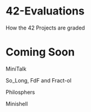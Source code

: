 # 42-Evaluations
How the 42 Projects are graded

# Coming Soon

MiniTalk

So_Long, FdF and Fract-ol

Philosphers

Minishell
